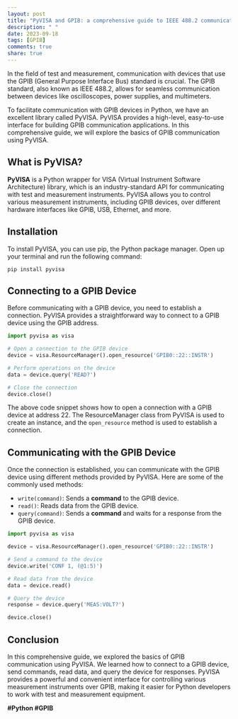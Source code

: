```yaml
---
layout: post
title: "PyVISA and GPIB: a comprehensive guide to IEEE 488.2 communication"
description: " "
date: 2023-09-18
tags: [GPIB]
comments: true
share: true
---
```


In the field of test and measurement, communication with devices that use the GPIB (General Purpose Interface Bus) standard is crucial. The GPIB standard, also known as IEEE 488.2, allows for seamless communication between devices like oscilloscopes, power supplies, and multimeters.

To facilitate communication with GPIB devices in Python, we have an excellent library called PyVISA. PyVISA provides a high-level, easy-to-use interface for building GPIB communication applications. In this comprehensive guide, we will explore the basics of GPIB communication using PyVISA.

## What is PyVISA?

**PyVISA** is a Python wrapper for VISA (Virtual Instrument Software Architecture) library, which is an industry-standard API for communicating with test and measurement instruments. PyVISA allows you to control various measurement instruments, including GPIB devices, over different hardware interfaces like GPIB, USB, Ethernet, and more.

## Installation

To install PyVISA, you can use pip, the Python package manager. Open up your terminal and run the following command:

```
pip install pyvisa
```

## Connecting to a GPIB Device

Before communicating with a GPIB device, you need to establish a connection. PyVISA provides a straightforward way to connect to a GPIB device using the GPIB address.

```python
import pyvisa as visa

# Open a connection to the GPIB device
device = visa.ResourceManager().open_resource('GPIB0::22::INSTR')

# Perform operations on the device
data = device.query('READ?')

# Close the connection
device.close()
```

The above code snippet shows how to open a connection with a GPIB device at address 22. The ResourceManager class from PyVISA is used to create an instance, and the `open_resource` method is used to establish a connection.

## Communicating with the GPIB Device

Once the connection is established, you can communicate with the GPIB device using different methods provided by PyVISA. Here are some of the commonly used methods:

- `write(command)`: Sends a **command** to the GPIB device.
- `read()`: Reads data from the GPIB device.
- `query(command)`: Sends a **command** and waits for a response from the GPIB device.

```python
import pyvisa as visa

device = visa.ResourceManager().open_resource('GPIB0::22::INSTR')

# Send a command to the device
device.write('CONF 1, (@1:5)')

# Read data from the device
data = device.read()

# Query the device
response = device.query('MEAS:VOLT?')

device.close()
```

## Conclusion

In this comprehensive guide, we explored the basics of GPIB communication using PyVISA. We learned how to connect to a GPIB device, send commands, read data, and query the device for responses. PyVISA provides a powerful and convenient interface for controlling various measurement instruments over GPIB, making it easier for Python developers to work with test and measurement equipment.

**#Python #GPIB**